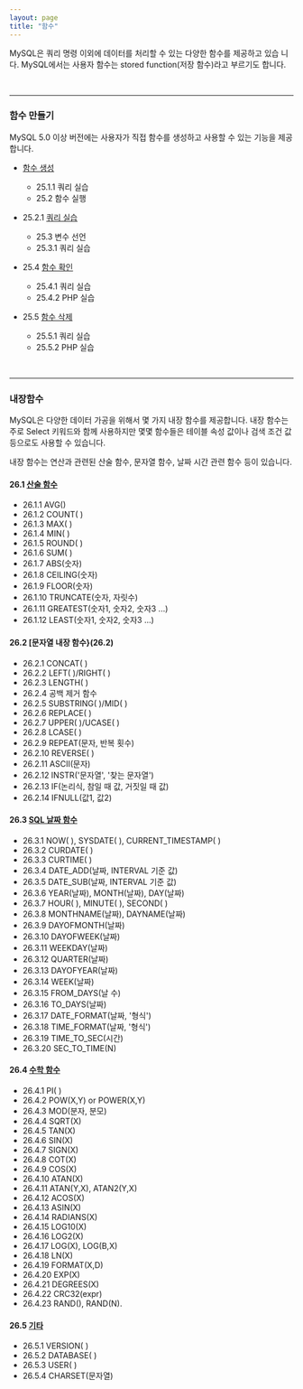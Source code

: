 ```yaml
---
layout: page
title: "함수"
--- 
```

MySQL은 쿼리 명령 이외에 데이터를 처리할 수 있는 다양한 함수를 제공하고 있습 니다. MySQL에서는 사용자 함수는 stored function(저장 함수)라고 부르기도 합니다.  

<br>
<hr>

### 함수 만들기
MySQL 5.0 이상 버전에는 사용자가 직접 함수를 생성하고 사용할 수 있는 기능을 제공 합니다. 

* [함수 생성](25.1)
    + 25.1.1 쿼리 실습
    + 25.2 함수 실행

* 25.2.1 [쿼리 실습](25.2)
    + 25.3 변수 선언 
    + 25.3.1 쿼리 실습

* 25.4 [함수 확인](25.3)
    + 25.4.1 쿼리 실습
    + 25.4.2 PHP 실습 

* 25.5 [함수 삭제](25.4)
    + 25.5.1 쿼리 실습
    + 25.5.2 PHP 실습

<br>
<hr>

### 내장함수
MySQL은 다양한 데이터 가공을 위해서 몇 가지 내장 함수를 제공합니다. 
내장 함수는 주로 Select 키워드와 함께 사용하지만 몇몇 함수들은 테이블 속성 값이나 검색 조건 값 등으로도 사용할 수 있습니다.  

내장 함수는 연산과 관련된 산술 함수, 문자열 함수, 날짜 시간 관련 함수 등이 있습니다.  

#### 26.1 [산술 함수](26.1)
* 26.1.1 AVG() 
* 26.1.2 COUNT( ) 
* 26.1.3 MAX( )
* 26.1.4 MIN( )
* 26.1.5 ROUND( )
* 26.1.6 SUM( ) 
* 26.1.7 ABS(숫자)
* 26.1.8 CEILING(숫자) 
* 26.1.9 FLOOR(숫자) 
* 26.1.10 TRUNCATE(숫자, 자릿수)  
* 26.1.11 GREATEST(숫자1, 숫자2, 숫자3 ...) 
* 26.1.12 LEAST(숫자1, 숫자2, 숫자3 ...)

#### 26.2 [문자열 내장 함수}(26.2)
* 26.2.1 CONCAT( )
* 26.2.2 LEFT( )/RIGHT( )
* 26.2.3 LENGTH( ) 
* 26.2.4 공백 제거 함수 
* 26.2.5 SUBSTRING( )/MID( )
* 26.2.6 REPLACE( )
* 26.2.7 UPPER( )/UCASE( )
* 26.2.8 LCASE( )
* 26.2.9 REPEAT(문자, 반복 횟수)
* 26.2.10 REVERSE( )
* 26.2.11 ASCII(문자)
* 26.2.12 INSTR('문자열', '찾는 문자열')
* 26.2.13 IF(논리식, 참일 때 값, 거짓일 때 값)
* 26.2.14 IFNULL(값1, 값2) 

#### 26.3 [SQL 날짜 함수](26.3)
* 26.3.1 NOW( ), SYSDATE( ), CURRENT_TIMESTAMP( )
* 26.3.2 CURDATE( ) 
* 26.3.3 CURTIME( )
* 26.3.4 DATE_ADD(날짜, INTERVAL 기준 값)
* 26.3.5 DATE_SUB(날짜, INTERVAL 기준 값)
* 26.3.6 YEAR(날짜), MONTH(날짜), DAY(날짜)
* 26.3.7 HOUR( ), MINUTE( ), SECOND( )
* 26.3.8 MONTHNAME(날짜), DAYNAME(날짜) 
* 26.3.9 DAYOFMONTH(날짜) 
* 26.3.10 DAYOFWEEK(날짜) 
* 26.3.11 WEEKDAY(날짜)
* 26.3.12 QUARTER(날짜)
* 26.3.13 DAYOFYEAR(날짜)
* 26.3.14 WEEK(날짜)
* 26.3.15 FROM_DAYS(날 수)
* 26.3.16 TO_DAYS(날짜)
* 26.3.17 DATE_FORMAT(날짜, '형식') 
* 26.3.18 TIME_FORMAT(날짜, '형식') 
* 26.3.19 TIME_TO_SEC(시간) 
* 26.3.20 SEC_TO_TIME(N) 

#### 26.4 [수학 함수](26.4)
* 26.4.1 PI( ) 
* 26.4.2 POW(X,Y) or POWER(X,Y) 
* 26.4.3 MOD(분자, 분모)
* 26.4.4 SQRT(X)
* 26.4.5 TAN(X)
* 26.4.6 SIN(X)
* 26.4.7 SIGN(X)
* 26.4.8 COT(X)
* 26.4.9 COS(X)
* 26.4.10 ATAN(X)
* 26.4.11 ATAN(Y,X), ATAN2(Y,X)
* 26.4.12 ACOS(X)
* 26.4.13 ASIN(X)
* 26.4.14 RADIANS(X) 
* 26.4.15 LOG10(X) 
* 26.4.16 LOG2(X)
* 26.4.17 LOG(X), LOG(B,X)
* 26.4.18 LN(X) 
* 26.4.19 FORMAT(X,D)
* 26.4.20 EXP(X) 
* 26.4.21 DEGREES(X) 
* 26.4.22 CRC32(expr)
* 26.4.23 RAND(), RAND(N).

#### 26.5 [기타](26.5)
* 26.5.1 VERSION( )
* 26.5.2 DATABASE( )
* 26.5.3 USER( )
* 26.5.4 CHARSET(문자열)

<br><br>
